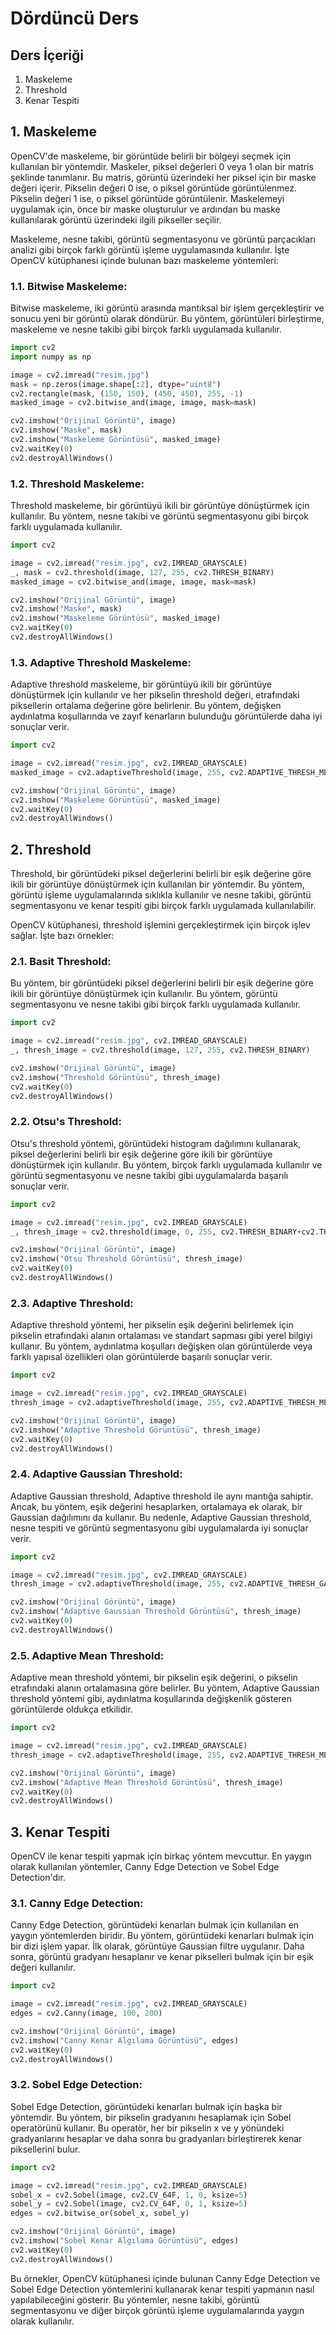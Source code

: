 # Dördüncü Ders

## Ders İçeriği

1. Maskeleme
2. Threshold
3. Kenar Tespiti

## 1. Maskeleme

OpenCV'de maskeleme, bir görüntüde belirli bir bölgeyi seçmek için kullanılan bir yöntemdir. Maskeler, piksel değerleri 0 veya 1 olan bir matris şeklinde tanımlanır. Bu matris, görüntü üzerindeki her piksel için bir maske değeri içerir. Pikselin değeri 0 ise, o piksel görüntüde görüntülenmez. Pikselin değeri 1 ise, o piksel görüntüde görüntülenir. Maskelemeyi uygulamak için, önce bir maske oluşturulur ve ardından bu maske kullanılarak görüntü üzerindeki ilgili pikseller seçilir.

Maskeleme, nesne takibi, görüntü segmentasyonu ve görüntü parçacıkları analizi gibi birçok farklı görüntü işleme uygulamasında kullanılır. İşte OpenCV kütüphanesi içinde bulunan bazı maskeleme yöntemleri:

### 1.1.  Bitwise Maskeleme:

Bitwise maskeleme, iki görüntü arasında mantıksal bir işlem gerçekleştirir ve sonucu yeni bir görüntü olarak döndürür. Bu yöntem, görüntüleri birleştirme, maskeleme ve nesne takibi gibi birçok farklı uygulamada kullanılır.

```Python
import cv2
import numpy as np

image = cv2.imread("resim.jpg")
mask = np.zeros(image.shape[:2], dtype="uint8")
cv2.rectangle(mask, (150, 150), (450, 450), 255, -1)
masked_image = cv2.bitwise_and(image, image, mask=mask)

cv2.imshow("Orijinal Görüntü", image)
cv2.imshow("Maske", mask)
cv2.imshow("Maskeleme Görüntüsü", masked_image)
cv2.waitKey(0)
cv2.destroyAllWindows()

```

### 1.2.  Threshold Maskeleme:

Threshold maskeleme, bir görüntüyü ikili bir görüntüye dönüştürmek için kullanılır. Bu yöntem, nesne takibi ve görüntü segmentasyonu gibi birçok farklı uygulamada kullanılır.

```Python
import cv2

image = cv2.imread("resim.jpg", cv2.IMREAD_GRAYSCALE)
_, mask = cv2.threshold(image, 127, 255, cv2.THRESH_BINARY)
masked_image = cv2.bitwise_and(image, image, mask=mask)

cv2.imshow("Orijinal Görüntü", image)
cv2.imshow("Maske", mask)
cv2.imshow("Maskeleme Görüntüsü", masked_image)
cv2.waitKey(0)
cv2.destroyAllWindows()

```

### 1.3.  Adaptive Threshold Maskeleme:

Adaptive threshold maskeleme, bir görüntüyü ikili bir görüntüye dönüştürmek için kullanılır ve her pikselin threshold değeri, etrafındaki piksellerin ortalama değerine göre belirlenir. Bu yöntem, değişken aydınlatma koşullarında ve zayıf kenarların bulunduğu görüntülerde daha iyi sonuçlar verir.

```Python
import cv2

image = cv2.imread("resim.jpg", cv2.IMREAD_GRAYSCALE)
masked_image = cv2.adaptiveThreshold(image, 255, cv2.ADAPTIVE_THRESH_MEAN_C, cv2.THRESH_BINARY, 11, 2)

cv2.imshow("Orijinal Görüntü", image)
cv2.imshow("Maskeleme Görüntüsü", masked_image)
cv2.waitKey(0)
cv2.destroyAllWindows()

```

## 2. Threshold

Threshold, bir görüntüdeki piksel değerlerini belirli bir eşik değerine göre ikili bir görüntüye dönüştürmek için kullanılan bir yöntemdir. Bu yöntem, görüntü işleme uygulamalarında sıklıkla kullanılır ve nesne takibi, görüntü segmentasyonu ve kenar tespiti gibi birçok farklı uygulamada kullanılabilir.

OpenCV kütüphanesi, threshold işlemini gerçekleştirmek için birçok işlev sağlar. İşte bazı örnekler:

### 2.1.  Basit Threshold:

Bu yöntem, bir görüntüdeki piksel değerlerini belirli bir eşik değerine göre ikili bir görüntüye dönüştürmek için kullanılır. Bu yöntem, görüntü segmentasyonu ve nesne takibi gibi birçok farklı uygulamada kullanılır.

```Python
import cv2

image = cv2.imread("resim.jpg", cv2.IMREAD_GRAYSCALE)
_, thresh_image = cv2.threshold(image, 127, 255, cv2.THRESH_BINARY)

cv2.imshow("Orijinal Görüntü", image)
cv2.imshow("Threshold Görüntüsü", thresh_image)
cv2.waitKey(0)
cv2.destroyAllWindows()

```

### 2.2.  Otsu's Threshold:

Otsu's threshold yöntemi, görüntüdeki histogram dağılımını kullanarak, piksel değerlerini belirli bir eşik değerine göre ikili bir görüntüye dönüştürmek için kullanılır. Bu yöntem, birçok farklı uygulamada kullanılır ve görüntü segmentasyonu ve nesne takibi gibi uygulamalarda başarılı sonuçlar verir.

```Python
import cv2

image = cv2.imread("resim.jpg", cv2.IMREAD_GRAYSCALE)
_, thresh_image = cv2.threshold(image, 0, 255, cv2.THRESH_BINARY+cv2.THRESH_OTSU)

cv2.imshow("Orijinal Görüntü", image)
cv2.imshow("Otsu Threshold Görüntüsü", thresh_image)
cv2.waitKey(0)
cv2.destroyAllWindows()

```

### 2.3.  Adaptive Threshold:

Adaptive threshold yöntemi, her pikselin eşik değerini belirlemek için pikselin etrafındaki alanın ortalaması ve standart sapması gibi yerel bilgiyi kullanır. Bu yöntem, aydınlatma koşulları değişken olan görüntülerde veya farklı yapısal özellikleri olan görüntülerde başarılı sonuçlar verir.

```Python
import cv2

image = cv2.imread("resim.jpg", cv2.IMREAD_GRAYSCALE)
thresh_image = cv2.adaptiveThreshold(image, 255, cv2.ADAPTIVE_THRESH_MEAN_C, cv2.THRESH_BINARY, 11, 2)

cv2.imshow("Orijinal Görüntü", image)
cv2.imshow("Adaptive Threshold Görüntüsü", thresh_image)
cv2.waitKey(0)
cv2.destroyAllWindows()

```

### 2.4.  Adaptive Gaussian Threshold:

Adaptive Gaussian threshold, Adaptive threshold ile aynı mantığa sahiptir. Ancak, bu yöntem, eşik değerini hesaplarken, ortalamaya ek olarak, bir Gaussian dağılımını da kullanır. Bu nedenle, Adaptive Gaussian threshold, nesne tespiti ve görüntü segmentasyonu gibi uygulamalarda iyi sonuçlar verir.

```Python
import cv2

image = cv2.imread("resim.jpg", cv2.IMREAD_GRAYSCALE)
thresh_image = cv2.adaptiveThreshold(image, 255, cv2.ADAPTIVE_THRESH_GAUSSIAN_C, cv2.THRESH_BINARY, 11, 2)

cv2.imshow("Orijinal Görüntü", image)
cv2.imshow("Adaptive Gaussian Threshold Görüntüsü", thresh_image)
cv2.waitKey(0)
cv2.destroyAllWindows()

```

### 2.5.  Adaptive Mean Threshold:

Adaptive mean threshold yöntemi, bir pikselin eşik değerini, o pikselin etrafındaki alanın ortalamasına göre belirler. Bu yöntem, Adaptive Gaussian threshold yöntemi gibi, aydınlatma koşullarında değişkenlik gösteren görüntülerde oldukça etkilidir.

```Python
import cv2

image = cv2.imread("resim.jpg", cv2.IMREAD_GRAYSCALE)
thresh_image = cv2.adaptiveThreshold(image, 255, cv2.ADAPTIVE_THRESH_MEAN_C, cv2.THRESH_BINARY, 11, 2)

cv2.imshow("Orijinal Görüntü", image)
cv2.imshow("Adaptive Mean Threshold Görüntüsü", thresh_image)
cv2.waitKey(0)
cv2.destroyAllWindows()

```

## 3. Kenar Tespiti

OpenCV ile kenar tespiti yapmak için birkaç yöntem mevcuttur. En yaygın olarak kullanılan yöntemler, Canny Edge Detection ve Sobel Edge Detection'dır.

### 3.1. Canny Edge Detection:

Canny Edge Detection, görüntüdeki kenarları bulmak için kullanılan en yaygın yöntemlerden biridir. Bu yöntem, görüntüdeki kenarları bulmak için bir dizi işlem yapar. İlk olarak, görüntüye Gaussian filtre uygulanır. Daha sonra, görüntü gradyanı hesaplanır ve kenar pikselleri bulmak için bir eşik değeri kullanılır.

```Python
import cv2

image = cv2.imread("resim.jpg", cv2.IMREAD_GRAYSCALE)
edges = cv2.Canny(image, 100, 200)

cv2.imshow("Orijinal Görüntü", image)
cv2.imshow("Canny Kenar Algılama Görüntüsü", edges)
cv2.waitKey(0)
cv2.destroyAllWindows()
```

### 3.2. Sobel Edge Detection:

Sobel Edge Detection, görüntüdeki kenarları bulmak için başka bir yöntemdir. Bu yöntem, bir pikselin gradyanını hesaplamak için Sobel operatörünü kullanır. Bu operatör, her bir pikselin x ve y yönündeki gradyanlarını hesaplar ve daha sonra bu gradyanları birleştirerek kenar piksellerini bulur.

```Python
import cv2

image = cv2.imread("resim.jpg", cv2.IMREAD_GRAYSCALE)
sobel_x = cv2.Sobel(image, cv2.CV_64F, 1, 0, ksize=5)
sobel_y = cv2.Sobel(image, cv2.CV_64F, 0, 1, ksize=5)
edges = cv2.bitwise_or(sobel_x, sobel_y)

cv2.imshow("Orijinal Görüntü", image)
cv2.imshow("Sobel Kenar Algılama Görüntüsü", edges)
cv2.waitKey(0)
cv2.destroyAllWindows()
```

Bu örnekler, OpenCV kütüphanesi içinde bulunan Canny Edge Detection ve Sobel Edge Detection yöntemlerini kullanarak kenar tespiti yapmanın nasıl yapılabileceğini gösterir. Bu yöntemler, nesne takibi, görüntü segmentasyonu ve diğer birçok görüntü işleme uygulamalarında yaygın olarak kullanılır.

